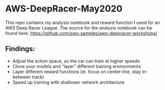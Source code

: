 # AWS-DeepRacer-May2020

This repo contains my analysis notebook and reward function I used for an AWS Deep Racer League.
The source for the analysis notebook can be found here: https://github.com/aws-samples/aws-deepracer-workshops/

## Findings:
* Adjust the action space, so the car can train at higher speeds
* Clone your models and "layer" different training environments
* Layer different reward functions (ie. focus on center-line, stay in-between track) 
* Speed up training with shallower network architecture 

